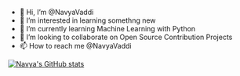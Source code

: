 - 👋 Hi, I’m @NavyaVaddi
- 👀 I’m interested in learning somethng new
- 🌱 I’m currently learning Machine Learning with Python
- 💞️ I’m looking to collaborate on Open Source Contribution Projects
- 📫 How to reach me @NavyaVaddi

[![Navya's GitHub stats](https://github-readme-stats.vercel.app/api?username=NavyaVaddi)](https://github.com/NavyaVaddi/github-readme-stats)


<!---
NavyaVaddi/NavyaVaddi is a ✨ special ✨ repository because its `README.md` (this file) appears on your GitHub profile.
You can click the Preview link to take a look at your changes.
--->
